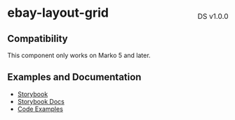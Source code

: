 <h1 style="display: flex; justify-content: space-between; align-items: center;">
    <span>
        ebay-layout-grid
    </span>
    <span style="font-weight: normal; font-size: medium; margin-bottom: -15px;">
        DS v1.0.0
    </span>
</h1>

## Compatibility

This component only works on Marko 5 and later.

## Examples and Documentation

- [Storybook](https://ebay.github.io/evo-web/ebayui-core/?path=/story/building-blocks-ebay-layout-grid)
- [Storybook Docs](https://ebay.github.io/evo-web/ebayui-core/?path=/docs/building-blocks-ebay-layout-grid)
- [Code Examples](https://github.com/eBay/evo-web/tree/main/packages/ebayui-core/src/components/ebay-layout-grid/examples)

